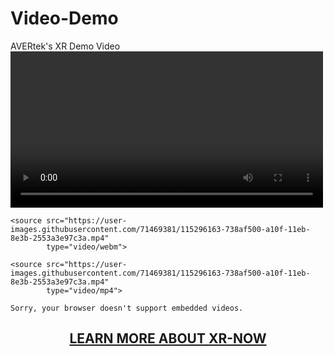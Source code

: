 # Video-Demo
AVERtek's XR Demo Video
<video controls width="500">

    <source src="https://user-images.githubusercontent.com/71469381/115296163-738af500-a10f-11eb-8e3b-2553a3e97c3a.mp4"
            type="video/webm">

    <source src="https://user-images.githubusercontent.com/71469381/115296163-738af500-a10f-11eb-8e3b-2553a3e97c3a.mp4"
            type="video/mp4">     

    Sorry, your browser doesn't support embedded videos.
</video>

<h2 style="text-align: center;" markdown="1"><a href="https://avertek.net/xr-now" onclick="getOutboundLink('https://avertek.net/xr-now'); return false;"<b> LEARN MORE ABOUT XR-NOW</b></h2></a> 
